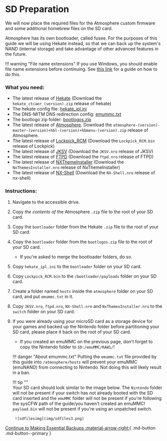 # SD Preparation

We will now place the required files for the Atmosphere custom firmware and some additional homebrew files on the SD card.

Atmosphere has its own bootloader, called fusee. For the purposes of this guide we will be using Hekate instead, so that we can back up the system's NAND (internal storage) and take advantage of other advanced features in the future.

!!! warning "File name extensions"
    If you use Windows, you should enable file name extensions before continuing. See [this link](../../extras/showing_file_extensions.md) for a guide on how to do this.

### **What you need:**
- The latest release of <a href="https://github.com/CTCaer/Hekate/releases/" target="_blank">Hekate</a> (Download the `hekate_ctcaer_(version).zip` release of hekate)
- The hekate config file: <a href="../../../files/emu/hekate_ipl.ini" download>hekate_ipl.ini</a>
- The DNS-MITM DNS redirection config: <a href="../../../files/emummc.txt" download>emummc.txt</a>
- The bootlogo zip folder: <a href="../../../files/bootlogos.zip" download>bootlogos.zip</a>
- The latest release of <a href="https://github.com/Atmosphere-NX/Atmosphere/releases" target="_blank">Atmosphere</a>. Download the `atmosphere-(version)-master-(version)+hbl-(version)+hbmenu-(version).zip` release of Atmosphere.
- The latest release of <a href="https://vps.suchmeme.nl/git/mudkip/Lockpick_RCM/releases" target="_blank">Lockpick_RCM</a> (Download the `Lockpick_RCM.bin` release of Lockpick)
- The latest release of <a href="https://github.com/J-D-K/JKSV/releases" target="_blank">JKSV</a> (Download the `JKSV.nro` release of JKSV)
- The latest release of <a href="https://github.com/mtheall/ftpd/releases" target="_blank">FTPD</a> (Download the `ftpd.nro` release of FTPD)
- The latest release of <a href="https://github.com/exelix11/SwitchThemeInjector/releases" target="_blank">NXThemeInstaller</a> (Download the `NxThemesInstaller.nro` release of NxThemeInstaller)
- The latest release of <a href="https://github.com/joel16/NX-Shell/releases" target="_blank">NX-Shell</a> (Download the `NX-Shell.nro` release of nx-shell)

### **Instructions:**
1. Navigate to the accessible drive.
2. Copy *the contents of* the Atmosphere `.zip` file to the root of your SD card.
3. Copy the `bootloader` folder from the Hekate `.zip` file to the root of your SD card.
4. Copy the `bootloader` folder from the `bootlogos.zip` file to the root of your SD card.
    - If you're asked to merge the bootloader folders, do so.
5. Copy `hekate_ipl.ini` to the `bootloader` folder on your SD card.
6. Copy `Lockpick_RCM.bin` to the `/bootloader/payloads` folder on your SD card.
7. Create a folder named `hosts` inside the `atmosphere` folder on your SD card, and put `emummc.txt` in it.
8. Copy `JKSV.nro`, `ftpd.nro`, `NX-Shell.nro` and `NxThemesInstaller.nro` to the `switch` folder on your SD card.
9. If you were already using your microSD card as a storage device for your games and backed up the Nintendo folder before partitioning your SD card, please place it back on the root of your SD card.
    - If you created an emuMMC on the previous page, don't forget to copy the Nintendo folder to `SD:/emuMMC/RAW1/`!

    !!! danger "About emummc.txt"
        Putting the `emummc.txt` file provided by this guide into `/atmosphere/hosts` will prevent your emuMMC (emuNAND) from connecting to Nintendo. Not doing this will likely result in a ban.

    !!! tip ""    
        Your SD card should look similar to the image below. The `Nintendo` folder will not be present if your switch has not already booted with the SD card inserted and the `emuMMC` folder will not be present if you're following the sysCFW path of the guide/you haven't created an emuMMC! 
        `payload.bin` will not be present if you're using an unpatched switch.
        
        ![sdfilesimg](img/sdfiles3.png)

[Continue to Making Essential Backups :material-arrow-right:](making_essential_backups.md){ .md-button .md-button--primary }
